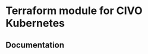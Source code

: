 # Terraform module for CIVO Kubernetes

## Documentation

<!-- BEGINNING OF PRE-COMMIT-TERRAFORM DOCS HOOK -->

<!-- END OF PRE-COMMIT-TERRAFORM DOCS HOOK -->
